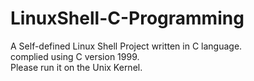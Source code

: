 # LinuxShell-C-Programming
A Self-defined Linux Shell Project written in C language.<br>
complied using C version 1999.<br>
Please run it on the Unix Kernel.<br>
